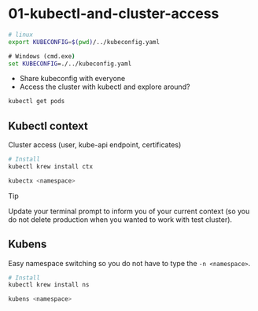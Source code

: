 # 01-kubectl-and-cluster-access

```bash
# linux
export KUBECONFIG=$(pwd)/../kubeconfig.yaml
```

```cmd
# Windows (cmd.exe)
set KUBECONFIG=./../kubeconfig.yaml
```

- Share kubeconfig with everyone
- Access the cluster with kubectl and explore around?

```bash
kubectl get pods
```

## Kubectl context

Cluster access (user, kube-api endpoint, certificates)

```bash
# Install
kubectl krew install ctx

kubectx <namespace>
```

> [!TIP]
> Update your terminal prompt to inform you of your current context (so you do not delete production when you wanted to work with test cluster).

## Kubens

Easy namespace switching so you do not have to type the `-n <namespace>`.

```bash
# Install
kubectl krew install ns

kubens <namespace>
```

